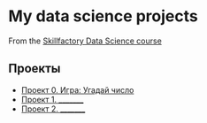 # My data science projects
From the [Skillfactory Data Science course](http://skillfactory.ru/data-scientist)

## Проекты

* [Проект 0. Игра: Угадай число](https://github.com/leogyk/test-2/tree/main/project_0)
* [Проект 1. _______](               )
* [Проект 2. _______](               )
